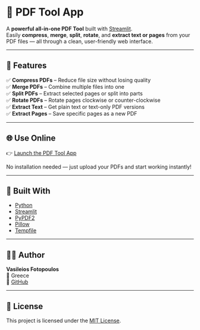 # 📄 PDF Tool App

A **powerful all-in-one PDF Tool** built with [Streamlit](https://streamlit.io/).  
Easily **compress**, **merge**, **split**, **rotate**, and **extract text or pages** from your PDF files — all through a clean, user-friendly web interface.  

---

## 🚀 Features

✅ **Compress PDFs** – Reduce file size without losing quality  
✅ **Merge PDFs** – Combine multiple files into one  
✅ **Split PDFs** – Extract selected pages or split into parts  
✅ **Rotate PDFs** – Rotate pages clockwise or counter-clockwise  
✅ **Extract Text** – Get plain text or text-only PDF versions  
✅ **Extract Pages** – Save specific pages as a new PDF  

---

## 🌐 Use Online

👉 <a href="https://pdf-tool-gq65yveqrtwkqlxqmjznxt.streamlit.app/" target="_blank">Launch the PDF Tool App</a>  

No installation needed — just upload your PDFs and start working instantly!

---

## 🧠 Built With

- [Python](https://www.python.org/)
- [Streamlit](https://streamlit.io/)
- [PyPDF2](https://pypi.org/project/PyPDF2/)
- [Pillow](https://pypi.org/project/Pillow/)
- [Tempfile](https://docs.python.org/3/library/tempfile.html)

---

## 👨‍💻 Author

**Vasileios Fotopoulos**  
📍 Greece  
💼 [GitHub](https://github.com/fotopoulos-v)

---

## 🪪 License

This project is licensed under the [MIT License](LICENSE).

